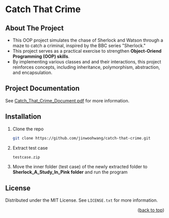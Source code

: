 # Catch That Crime

## About The Project
- This OOP project simulates the chase of Sherlock and Watson through a maze to catch a criminal, inspired by the BBC series "Sherlock."
- This project serves as a practical exercise to strengthen **Object-Oriend Programming (OOP) skills**.
- By implementing various classes and and their interactions, this project reinforces concepts, including inheritance, polymorphism, abstraction, and encapsulation.

## Project Documentation
See [Catch_That_Crime_Document.pdf](./Catch_That_Crime_Document.pdf) for more information.

## Installation
1. Clone the repo
   ```sh
   git clone https://github.com/jinwoohwang/catch-that-crime.git
   ```
2. Extract test case
   ```sh
   testcase.zip
   ```
3. Move the inner folder (test case) of the newly extracted folder to **Sherlock_A_Study_In_Pink folder** and run the program

<!-- LICENSE -->
## License

Distributed under the MIT License. See `LICENSE.txt` for more information.

<p align="right">(<a href="#catch-that-crime">back to top</a>)</p>

